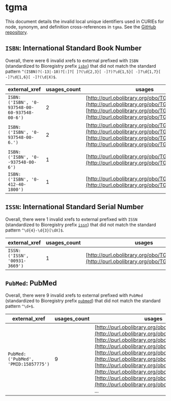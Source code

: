 # tgma

This document details the invalid local unique identifiers used in CURIEs
for node, synonym, and definition cross-references in `tgma`. See the [GitHub repository](https://github.com/VEuPathDB-ontology/TGMA).


## `ISBN`: International Standard Book Number

Overall, there were 6 invalid
xrefs to external prefixed with `ISBN` (standardized to Bioregistry
prefix [`isbn`](https://bioregistry.io/isbn)) that
did not match the standard pattern `^(ISBN)?(-13|-10)?[:]?[ ]?(\d{2,3}[ -]?)?\d{1,5}[ -]?\d{1,7}[ -]?\d{1,6}[ -]?(\d|X)$`.

| external_xref                                 |   usages_count | usages                                                                                                                                                                                 |
|-----------------------------------------------|----------------|----------------------------------------------------------------------------------------------------------------------------------------------------------------------------------------|
| `ISBN:('ISBN', '0-937548-00-60-937548-00-6')` |              2 | [http://purl.obolibrary.org/obo/TGMA_0000316](http://purl.obolibrary.org/obo/TGMA_0000316), [http://purl.obolibrary.org/obo/TGMA_0000457](http://purl.obolibrary.org/obo/TGMA_0000457) |
| `ISBN:('ISBN', '0-937548-00-6.')`             |              2 | [http://purl.obolibrary.org/obo/TGMA_0001282](http://purl.obolibrary.org/obo/TGMA_0001282), [http://purl.obolibrary.org/obo/TGMA_0001282](http://purl.obolibrary.org/obo/TGMA_0001282) |
| `ISBN:('ISBN', '0--937548-00-6')`             |              1 | [http://purl.obolibrary.org/obo/TGMA_0001491](http://purl.obolibrary.org/obo/TGMA_0001491)                                                                                             |
| `ISBN:('ISBN', '0-412-40-1800')`              |              1 | [http://purl.obolibrary.org/obo/TGMA_0001814](http://purl.obolibrary.org/obo/TGMA_0001814)                                                                                             |

## `ISSN`: International Standard Serial Number

Overall, there were 1 invalid
xrefs to external prefixed with `ISSN` (standardized to Bioregistry
prefix [`issn`](https://bioregistry.io/issn)) that
did not match the standard pattern `^\d{4}-\d{3}[\dX]$`.

| external_xref                 |   usages_count | usages                                                                                     |
|-------------------------------|----------------|--------------------------------------------------------------------------------------------|
| `ISSN:('ISSN', '00931-3669')` |              1 | [http://purl.obolibrary.org/obo/TGMA_0001124](http://purl.obolibrary.org/obo/TGMA_0001124) |

## `PubMed`: PubMed

Overall, there were 9 invalid
xrefs to external prefixed with `PubMed` (standardized to Bioregistry
prefix [`pubmed`](https://bioregistry.io/pubmed)) that
did not match the standard pattern `^\d+$`.

| external_xref                        |   usages_count | usages                                                                                                                                                                                                                                                                                                                                                                                                                                                                          |
|--------------------------------------|----------------|---------------------------------------------------------------------------------------------------------------------------------------------------------------------------------------------------------------------------------------------------------------------------------------------------------------------------------------------------------------------------------------------------------------------------------------------------------------------------------|
| `PubMed:('PubMed', 'PMID:15857775')` |              9 | [http://purl.obolibrary.org/obo/TGMA_0000001](http://purl.obolibrary.org/obo/TGMA_0000001), [http://purl.obolibrary.org/obo/TGMA_0000710](http://purl.obolibrary.org/obo/TGMA_0000710), [http://purl.obolibrary.org/obo/TGMA_0000910](http://purl.obolibrary.org/obo/TGMA_0000910), [http://purl.obolibrary.org/obo/TGMA_0001818](http://purl.obolibrary.org/obo/TGMA_0001818), [http://purl.obolibrary.org/obo/TGMA_0001849](http://purl.obolibrary.org/obo/TGMA_0001849), ... |

